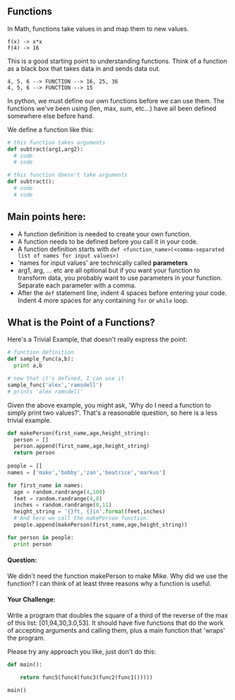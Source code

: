 ## Functions

In Math, functions take values in and map them to new values.
````
f(x) -> x*x
f(4) -> 16
````

This is a good starting point to understanding functions.  Think of a function as a black box that takes data in and sends data out.

````
4, 5, 6 --> FUNCTION --> 16, 25, 36
4, 5, 6 --> FUNCTION --> 15
````

In python, we must define our own functions before we can use them.  The functions we've been using (len, max, sum, etc...) have all been defined somewhere else before hand.  

We define a function like this:

````python
# this function takes arguments
def subtract(arg1,arg2):
  # code
  # code

# this function doesn't take arguments
def subtract():
  # code
  # code  
````

## Main points here:

+ A function definition is needed to create your own function.
+ A function needs to be defined before you call it in your code.
+ A function definition starts with `def <function_name>(<comma-separated list of names for input values>)`
+ 'names for input values' are technically called **parameters**
+ arg1, arg, ... etc are all optional but if you want your function to transform data, you probably want to use parameters in your function. Separate each parameter with a comma.
+ After the `def` statement line, indent 4 spaces before entering your code. Indent 4 more spaces for any containing `for` or `while` loop.

## What is the Point of a Functions?

Here's a Trivial Example, that doesn't really express the point:

````python
# function definition
def sample_func(a,b):
  print a,b

# now that it's defined, I can use it
sample_func('alex','ramsdell')
# prints 'alex ramsdell'
````

Given the above example, you might ask, 'Why do I need a function to simply print two values?'.  That's a reasonable question, so here is a less trivial example.   

````python
def makePerson(first_name,age,height_string):
  person = []
  person.append(first_name,age,height_string)
  return person
  
people = []
names = ['make','bobby','zan','beatrice','markus']

for first_name in names:
  age = random.randrange(4,100)
  feet = random.randrange(4,8)
  inches = random.randrange(0,11) 
  height_string = '{}ft, {}in'.format(feet,inches)
  # And here we call the makePerson function.
  people.append(makePerson(first_name,age,height_string))

for person in people:
  print person
````

#### Question:

We didn't need the function makePerson to make Mike.  Why did we use the function? I can think of at least three reasons why a function is useful.

#### Your Challenge:

Write a program that doubles the square of a third of the reverse of the max of this list: [01,94,30,3.0,53]. It should have five functions that do the work of accepting arguments and calling them, plus a main function that 'wraps' the program.

Please try any approach you like, just don't do this: 

````python
def main():

    return func5(func4(func3(func2(func1()))))

main()
````
